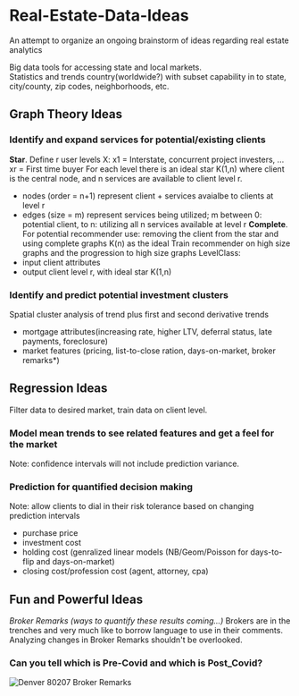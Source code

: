 # Real-Estate-Data-Ideas
An attempt to organize an ongoing brainstorm of ideas regarding real estate analytics

Big data tools for accessing state and local markets.  
Statistics and trends country(worldwide?) with subset capability in to state, city/county, zip codes, neighborhoods, etc.

## Graph Theory Ideas

### Identify and expand services for potential/existing clients
**Star**. 
Define r user levels X: x1 = Interstate, concurrent project investers, ... xr = First time buyer
For each level there is an ideal star K(1,n) where client is the central node, and n services are available to client level r. 
- nodes (order = n+1) represent client + services avaialbe to clients at level r
- edges (size = m) represent services being utilized; m between 0: potential client, to n: utilizing all n services available at level r
**Complete**. 
For potential recommender use: removing the client from the star and using complete graphs K(n) as the ideal
Train recommender on high size graphs and the progression to high size graphs 
LevelClass:
- input client attributes
- output client level r, with ideal star K(1,n)

### Identify and predict potential investment clusters
Spatial cluster analysis of trend plus first and second derivative trends
- mortgage attributes(increasing rate, higher LTV, deferral status, late payments, foreclosure)
- market features (pricing, list-to-close ration, days-on-market, broker remarks*)


## Regression Ideas
Filter data to desired market, train data on client level. 
### Model mean trends to see related features and get a feel for the market 
Note: confidence intervals will not include prediction variance.  
### Prediction for quantified decision making
Note: allow clients to dial in their risk tolerance based on changing prediction intervals
- purchase price 
- investment cost
- holding cost (genralized linear models (NB/Geom/Poisson for days-to-flip and days-on-market)
- closing cost/profession cost (agent, attorney, cpa) 

## Fun and Powerful Ideas
*Broker Remarks (ways to quantify these results coming...)*
Brokers are in the trenches and very much like to borrow language to use in their comments. Analyzing changes in Broker Remarks shouldn't be overlooked.  
### Can you tell which is Pre-Covid and which is Post_Covid?  

![Denver 80207 Broker Remarks]('covid.png')
